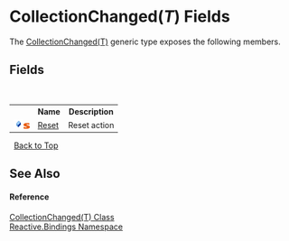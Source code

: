 # CollectionChanged(*T*) Fields
 

The <a href="24c66563-ab8b-9a2a-e823-ec1fe1f272b9">CollectionChanged(T)</a> generic type exposes the following members.


## Fields
&nbsp;<table><tr><th></th><th>Name</th><th>Description</th></tr><tr><td>![Public field](media/pubfield.gif "Public field")![Static member](media/static.gif "Static member")</td><td><a href="c29da7c1-b055-80b3-17c5-9d8e982ec6c9">Reset</a></td><td>
Reset action</td></tr></table>&nbsp;
<a href="#collectionchanged(*t*)-fields">Back to Top</a>

## See Also


#### Reference
<a href="24c66563-ab8b-9a2a-e823-ec1fe1f272b9">CollectionChanged(T) Class</a><br /><a href="c3971206-685a-088e-bb60-d89f59135b99">Reactive.Bindings Namespace</a><br />